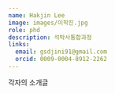 ```yaml
---
name: Hakjin Lee
image: images/이학진.jpg
role: phd
description: 석박사통합과정
links:
  email: gsdjini91@gmail.com
  orcid: 0009-0004-8912-2262
---
```


각자의 소개글
